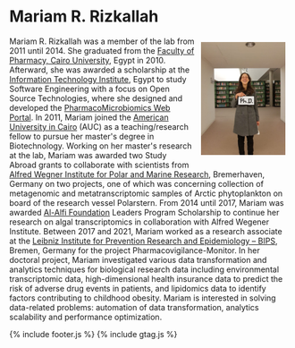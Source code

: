 # Mariam R. Rizkallah

<img src="images/MariamRRizkallah.jpg" align="right" width="30%" title="Mariam R. Rizkallah" alt="Mariam R. Rizkallah" style="padding: 10px; border:5px">

Mariam R. Rizkallah was a member of the lab from 2011 until 2014.
She graduated from the [Faculty of Pharmacy, Cairo University](https://www.pharma.cu.edu.eg/), Egypt in 2010. 
Afterward, she was awarded a scholarship at the [Information Technology Institute](https://www.iti.gov.eg/), Egypt to study Software Engineering with a focus on Open Source Technologies, where she designed and developed the [PharmacoMicrobiomics Web Portal](http://pharmacomicrobiomics.com/).
In 2011, Mariam joined the [American University in Cairo](https://www.aucegypt.edu/) (AUC) as a teaching/research fellow to pursue her master's degree in Biotechnology. Working on her master's research at the lab, Mariam was awarded two Study Abroad grants to collaborate with scientists from [Alfred Wegner Institute for Polar and Marine Research](https://www.awi.de/), Bremerhaven, Germany on two projects, one of which was concerning collection of metagenomic and metatranscriptomic samples of Arctic phytoplankton on board of the research vessel Polarstern. 
From 2014 until 2017, Mariam was awarded [Al-Alfi Foundation](https://www.alalfifoundation.org/) Leaders Program Scholarship to continue her research on algal transcriptomics in collaboration with Alfred Wegener Institute. Between 2017 and 2021, Mariam worked as a research associate at the [Leibniz Institute for Prevention Research and Epidemiology – BIPS](http://bips-institut.de/), Bremen, Germany for the project Pharmacovigilance-Monitor. 
In her doctoral project, Mariam investigated various data transformation and analytics techniques for biological research data including environmental transcriptomic data, high-dimensional health insurance data to predict the risk of adverse drug events in patients, and lipidomics data to identify factors contributing to childhood obesity. 
Mariam is interested in solving data-related problems: automation of data transformation, analytics scalability and performance optimization.

[<i class="fab fa-github fa-2x"></i>](https://github.com/mrrizkallah)
[<i class="fab fa-linkedin fa-2x"></i>](https://www.linkedin.com/in/mariamrrizkallah)
[<i class="fab fa-researchgate fa-2x"></i>](https://www.researchgate.net/profile/Mariam-Rizkallah)

{% include footer.js %}
{% include gtag.js %}
